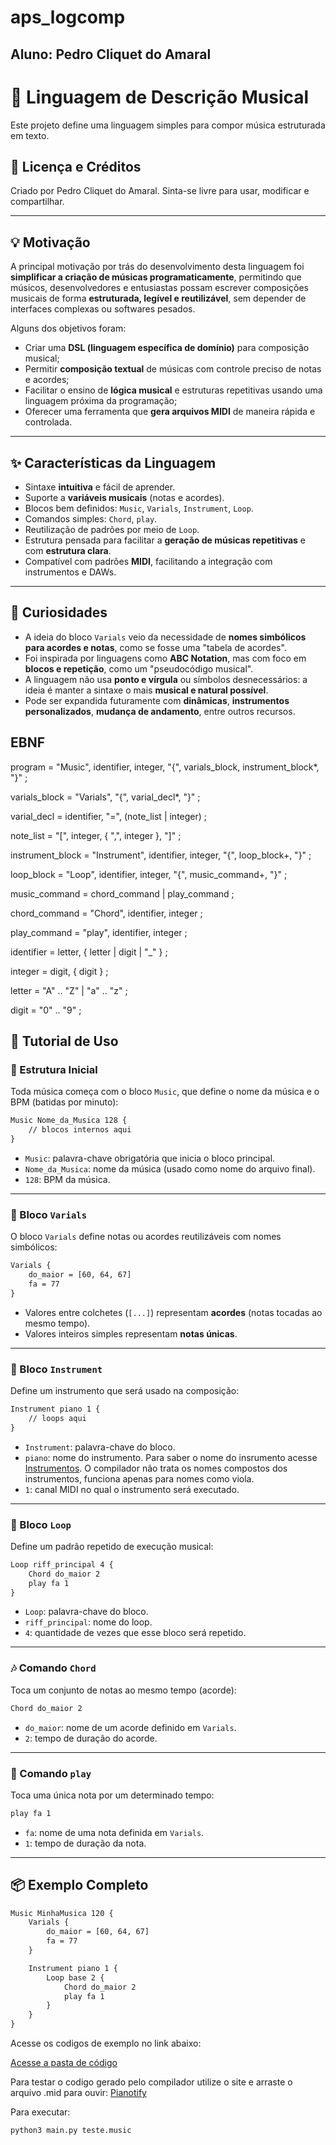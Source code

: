 # aps_logcomp
## Aluno: Pedro Cliquet do Amaral



# 🎼 Linguagem de Descrição Musical

Este projeto define uma linguagem simples para compor música estruturada em texto.

## 🧠 Licença e Créditos

Criado por Pedro Cliquet do Amaral. Sinta-se livre para usar, modificar e compartilhar.


---

## 💡 Motivação

A principal motivação por trás do desenvolvimento desta linguagem foi **simplificar a criação de músicas programaticamente**, permitindo que músicos, desenvolvedores e entusiastas possam escrever composições musicais de forma **estruturada, legível e reutilizável**, sem depender de interfaces complexas ou softwares pesados.

Alguns dos objetivos foram:

- Criar uma **DSL (linguagem específica de domínio)** para composição musical;
- Permitir **composição textual** de músicas com controle preciso de notas e acordes;
- Facilitar o ensino de **lógica musical** e estruturas repetitivas usando uma linguagem próxima da programação;
- Oferecer uma ferramenta que **gera arquivos MIDI** de maneira rápida e controlada.

---

## ✨ Características da Linguagem

- Sintaxe **intuitiva** e fácil de aprender.
- Suporte a **variáveis musicais** (notas e acordes).
- Blocos bem definidos: `Music`, `Varials`, `Instrument`, `Loop`.
- Comandos simples: `Chord`, `play`.
- Reutilização de padrões por meio de `Loop`.
- Estrutura pensada para facilitar a **geração de músicas repetitivas** e com **estrutura clara**.
- Compatível com padrões **MIDI**, facilitando a integração com instrumentos e DAWs.

---

## 🎲 Curiosidades

- A ideia do bloco `Varials` veio da necessidade de **nomes simbólicos para acordes e notas**, como se fosse uma "tabela de acordes".
- Foi inspirada por linguagens como **ABC Notation**, mas com foco em **blocos e repetição**, como um "pseudocódigo musical".
- A linguagem não usa **ponto e vírgula** ou símbolos desnecessários: a ideia é manter a sintaxe o mais **musical e natural possível**.
- Pode ser expandida futuramente com **dinâmicas**, **instrumentos personalizados**, **mudança de andamento**, entre outros recursos.


## EBNF

program         = "Music", identifier, integer, "{",
                    varials_block,
                    instrument_block*,
                  "}" ;

varials_block   = "Varials", "{",
                    varial_decl*,
                  "}" ;

varial_decl     = identifier, "=", (note_list | integer) ;

note_list       = "[",
                    integer, { ",", integer },
                  "]" ;

instrument_block = "Instrument", identifier, integer, "{",
                     loop_block+,
                   "}" ;

loop_block       = "Loop", identifier, integer, "{",
                     music_command+,
                   "}" ;

music_command    = chord_command | play_command ;

chord_command    = "Chord", identifier, integer ;

play_command     = "play", identifier, integer ;

identifier       = letter, { letter | digit | "_" } ;

integer          = digit, { digit } ;

letter           = "A" .. "Z" | "a" .. "z" ;

digit            = "0" .. "9" ;



## 📖 Tutorial de Uso

### 🎵 Estrutura Inicial

Toda música começa com o bloco `Music`, que define o nome da música e o BPM (batidas por minuto):

```txt
Music Nome_da_Musica 128 {
    // blocos internos aqui
}
```

- `Music`: palavra-chave obrigatória que inicia o bloco principal.
- `Nome_da_Musica`: nome da música (usado como nome do arquivo final).
- `128`: BPM da música.

---

### 🎼 Bloco `Varials`

O bloco `Varials` define notas ou acordes reutilizáveis com nomes simbólicos:

```txt
Varials {
    do_maior = [60, 64, 67]
    fa = 77
}
```

- Valores entre colchetes (`[...]`) representam **acordes** (notas tocadas ao mesmo tempo).
- Valores inteiros simples representam **notas únicas**.

---

### 🎹 Bloco `Instrument`

Define um instrumento que será usado na composição:

```txt
Instrument piano 1 {
    // loops aqui
}
```

- `Instrument`: palavra-chave do bloco.
- `piano`: nome do instrumento. Para saber o nome do insrumento acesse [Instrumentos](https://github.com/pcliquet/aps_logcomp/blob/main/arquivo_com_nome_dos_instrumentos.txt). O compilador não trata os nomes compostos dos instrumentos, funciona apenas para nomes como viola.
- `1`: canal MIDI no qual o instrumento será executado.

---

### 🔁 Bloco `Loop`

Define um padrão repetido de execução musical:

```txt
Loop riff_principal 4 {
    Chord do_maior 2
    play fa 1
}
```

- `Loop`: palavra-chave do bloco.
- `riff_principal`: nome do loop.
- `4`: quantidade de vezes que esse bloco será repetido.

---

### 🎶 Comando `Chord`

Toca um conjunto de notas ao mesmo tempo (acorde):

```txt
Chord do_maior 2
```

- `do_maior`: nome de um acorde definido em `Varials`.
- `2`: tempo de duração do acorde.

---

### 🎵 Comando `play`

Toca uma única nota por um determinado tempo:

```txt
play fa 1
```

- `fa`: nome de uma nota definida em `Varials`.
- `1`: tempo de duração da nota.

---

## 📦 Exemplo Completo

```txt
Music MinhaMusica 120 {
    Varials {
        do_maior = [60, 64, 67]
        fa = 77
    }

    Instrument piano 1 {
        Loop base 2 {
            Chord do_maior 2
            play fa 1
        }
    }
}
```


Acesse os codigos de exemplo no link abaixo:

[Acesse a pasta de código](https://github.com/pcliquet/aps_logcomp/tree/main/arquivos_testes)


Para testar o codigo gerado pelo compilador utilize o site e arraste o arquivo .mid para ouvir:
[Pianotify](https://pianotify.com/import-midi-file)

Para executar:
```
python3 main.py teste.music
```

